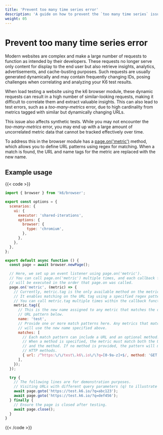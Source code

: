 ```yaml
---
title: 'Prevent too many time series error'
description: 'A guide on how to prevent the `too many time series` issue when using k6 browser.'
weight: 05
---
```


# Prevent too many time series error

Modern websites are complex and make a large number of requests to function as intended by their developers. These requests no longer serve only content for display to the end user but also retrieve insights, analytics, advertisements, and cache-busting purposes. Such requests are usually generated dynamically and may contain frequently changing IDs, posing challenges when correlating and analyzing your K6 test results.

When load testing a website using the k6 browser module, these dynamic requests can result in a high number of similar-looking requests, making it difficult to correlate them and extract valuable insights. This can also lead to test errors, such as a _too-many-metrics_ error, due to high cardinality from metrics tagged with similar but dynamically changing URLs.

This issue also affects synthetic tests. While you may not encounter the _too-many-metrics_ error, you may end up with a large amount of uncorrelated metric data that cannot be tracked effectively over time.

To address this in the browser module has a [page.on('metric')](https://grafana.com/docs/k6/<K6_VERSION>/javascript-api/k6-browser/page/on) method, which allows you to define URL patterns using regex for matching. When a match is found, the URL and name tags for the metric are replaced with the new name.

## Example usage

{{< code >}}

<!-- eslint-skip-->

```javascript
import { browser } from 'k6/browser';

export const options = {
  scenarios: {
    ui: {
      executor: 'shared-iterations',
      options: {
        browser: {
          type: 'chromium',
        },
      },
    },
  },
};

export default async function () {
  const page = await browser.newPage();

  // Here, we set up an event listener using page.on('metric').
  // You can call page.on('metric') multiple times, and each callback function
  // will be executed in the order that page.on was called.
  page.on('metric', (metric) => {
    // Currently, metric.tag is the only available method on the metric object.
    // It enables matching on the URL tag using a specified regex pattern.
    // You can call metric.tag multiple times within the callback function.
    metric.tag({
      // This is the new name assigned to any metric that matches the defined
      // URL pattern below.
      name: 'test',
      // Provide one or more match patterns here. Any metrics that match a pattern
      // will use the new name specified above.
      matches: [
        // Each match pattern can include a URL and an optional method.
        // When a method is specified, the metric must match both the URL pattern
        // and the method. If no method is provided, the pattern will match all
        // HTTP methods.
        { url: /^https:\/\/test\.k6\.io\/\?q=[0-9a-z]+$/, method: 'GET' },
      ],
    });
  });

  try {
    // The following lines are for demonstration purposes.
    // Visiting URLs with different query parameters (q) to illustrate matching.
    await page.goto('https://test.k6.io/?q=abc123');
    await page.goto('https://test.k6.io/?q=def456');
  } finally {
    // Ensure the page is closed after testing.
    await page.close();
  }
}
```

{{< /code >}}
